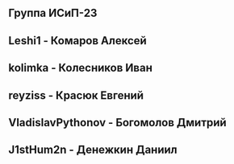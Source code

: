 Группа ИСиП-23
-
Leshi1 - Комаров Алексей
-
kolimka - Колесников Иван
-
reyziss - Красюк Евгений
-
VladislavPythonov - Богомолов Дмитрий
-
J1stHum2n - Денежкин Даниил
-

